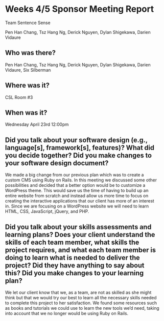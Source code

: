 # Weeks 4/5 Sponsor Meeting Report

Team Sentence Sense

Pen Han Chang, Tsz Hang Ng, Derick Nguyen, Dylan Shigekawa, Darien Vidaure

## Who was there?

Pen Han Chang, Tsz Hang Ng, Derick Nguyen, Dylan Shigekawa, Darien Vidaure, Six Silberman

## Where was it?

CSL Room #3

## When was it?

Wednesday April 23rd 12:00pm

## Did you talk about your software design (e.g., language[s], framework[s], features)? What did you decide together? Did you make changes to your software design document?

We made a big change from our previous plan which was to create a custom CMS using Ruby on Rails. In this meeting we discussed some other possibilities and decided that a better option would be to customize a WordPress theme. This would save us the time of having to build up an entire website from scratch and instead allow us more time to focus on creating the interactive applications that our client has more of an interest in. Since we are focusing on a WordPress website we will need to learn HTML, CSS, JavaScript, jQuery, and PHP.

## Did you talk about your skills assessments and learning plans? Does your client understand the skills of each team member, what skills the project requires, and what each team member is doing to learn what is needed to deliver the project? Did they have anything to say about this? Did you make changes to your learning plan?

We let our client know that we, as a team, are not as skilled as she might think but that we would try our best to learn all the necessary skills needed to complete this project to her satisfaction. We found some resources such as books and tutorials we could use to learn the new tools we’d need, taking into account that we no longer would be using Ruby on Rails.
